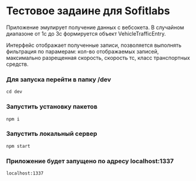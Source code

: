 # Тестовое задаине для Sofitlabs

Приложение эмулирует получение данных с вебсокета. В случайном диапазоне от 1с до 3с формируется объект VehicleTrafficEntry.

Интерфейс отображает полученные записи, позволяется выполнять фильтрация по парамерам: кол-во отображаемых записей, максимально разрещенная скорость, скорость тс, класс транспортных средств.

### Для запуска перейти в папку /dev

```
cd dev
```

### Запустить установку пакетов

```
npm i
```

### Запустить локальный сервер

```
npm start
```

### Приложение будет запущено по адресу localhost:1337

```
localhost:1337
```
